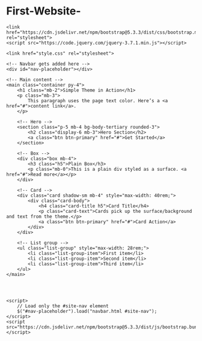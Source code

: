 # First-Website-
<!doctype html>
<html lang="en">

<head>
    <meta charset="utf-8">
    <meta name="viewport" content="width=device-width, initial-scale=1">
    <title>Adrian Vidales-Guzman</title>

    <link href="https://cdn.jsdelivr.net/npm/bootstrap@5.3.3/dist/css/bootstrap.min.css" rel="stylesheet">
    <script src="https://code.jquery.com/jquery-3.7.1.min.js"></script>

    <link href="style.css" rel="stylesheet">
</head>

<!-- Toggle light-page ↔ dark-page -->

<body class="light-page">

    <!-- Navbar gets added here -->
    <div id="nav-placeholder"></div>

    <!-- Main content -->
    <main class="container py-4">
        <h1 class="mb-2">Simple Theme in Action</h1>
        <p class="mb-3">
            This paragraph uses the page text color. Here’s a <a href="#">content link</a>.
        </p>

        <!-- Hero -->
        <section class="p-5 mb-4 bg-body-tertiary rounded-3">
            <h2 class="display-6 mb-3">Hero Section</h2>
            <a class="btn btn-primary" href="#">Get Started</a>
        </section>

        <!-- Box -->
        <div class="box mb-4">
            <h3 class="h5">Plain Box</h3>
            <p class="mb-0">This is a plain div styled as a surface. <a href="#">Read more</a></p>
        </div>

        <!-- Card -->
        <div class="card shadow-sm mb-4" style="max-width: 40rem;">
            <div class="card-body">
                <h4 class="card-title h5">Card Title</h4>
                <p class="card-text">Cards pick up the surface/background and text from the theme.</p>
                <a class="btn btn-primary" href="#">Card Action</a>
            </div>
        </div>

        <!-- List group -->
        <ul class="list-group" style="max-width: 28rem;">
            <li class="list-group-item">First item</li>
            <li class="list-group-item">Second item</li>
            <li class="list-group-item">Third item</li>
        </ul>
    </main>




    <script>
        // Load only the #site-nav element
        $("#nav-placeholder").load("navbar.html #site-nav");
    </script>
    <script src="https://cdn.jsdelivr.net/npm/bootstrap@5.3.3/dist/js/bootstrap.bundle.min.js"></script>

</body>

</html>